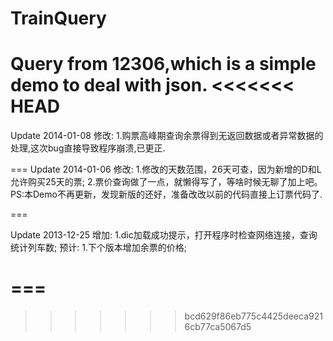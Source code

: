 TrainQuery
==========

Query from 12306,which is a simple demo to deal with json.
<<<<<<< HEAD
===
Update 2014-01-08
修改:
1.购票高峰期查询余票得到无返回数据或者异常数据的处理,这次bug直接导致程序崩溃,已更正.

===
Update 2014-01-06
修改:
1.修改的天数范围，26天可查，因为新增的D和L允许购买25天的票;
2.票价查询做了一点，就懒得写了，等啥时候无聊了加上吧。
PS:本Demo不再更新，发现新版的还好，准备改改以前的代码直接上订票代码了.

===

Update 2013-12-25 
增加:
1.dic加载成功提示，打开程序时检查网络连接，查询统计列车数; 
预计: 
1.下个版本增加余票的价格;

===
=======
>>>>>>> bcd629f86eb775c4425deeca9216cb77ca5067d5
